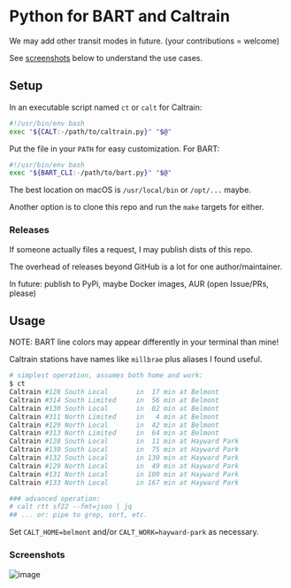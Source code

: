 # Python for BART and Caltrain

We may add other transit modes in future. (your contributions = welcome)

See [screenshots](#screenshots) below to understand the use cases.

## Setup

In an executable script named `ct` or `calt` for Caltrain:

```bash
#!/usr/bin/env bash
exec "${CALT:-/path/to/caltrain.py}" "$@"
```

Put the file in your `PATH` for easy customization. For BART:

```bash
#!/usr/bin/env bash
exec "${BART_CLI:-/path/to/bart.py}" "$@"
```

The best location on macOS is `/usr/local/bin` or `/opt/...` maybe.

Another option is to clone this repo and run the `make` targets for either.

### Releases

If someone actually files a request, I may publish dists of this repo.

The overhead of releases beyond GitHub is a lot for one author/maintainer.

In future: publish to PyPi, maybe Docker images, AUR (open Issue/PRs, please)

## Usage

NOTE: BART line colors may appear differently in your terminal than mine!

Caltrain stations have names like `millbrae` plus aliases I found useful.

```bash
# simplest operation, assumes both home and work:
$ ct
Caltrain #128 South Local       in  17 min at Belmont
Caltrain #314 South Limited     in  56 min at Belmont
Caltrain #130 South Local       in  82 min at Belmont
Caltrain #311 North Limited     in   4 min at Belmont
Caltrain #129 North Local       in  42 min at Belmont
Caltrain #313 North Limited     in  64 min at Belmont
Caltrain #128 South Local       in  11 min at Hayward Park
Caltrain #130 South Local       in  75 min at Hayward Park
Caltrain #132 South Local       in 130 min at Hayward Park
Caltrain #129 North Local       in  49 min at Hayward Park
Caltrain #131 North Local       in 109 min at Hayward Park
Caltrain #133 North Local       in 167 min at Hayward Park

### advanced operation:
# calt rtt sf22 --fmt=json | jq
## ... or: pipe to grep, sort, etc.
```

Set `CALT_HOME=belmont` and/or `CALT_WORK=hayward-park` as necessary.

### Screenshots

![image](https://user-images.githubusercontent.com/593274/160048897-14a79534-3f13-47a3-a270-ba449522a42a.png)
